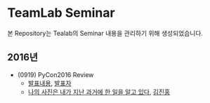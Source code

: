 # TeamLab Seminar
본 Repository는 Tealab의 Seminar 내용을 관리하기 위해 생성되었습니다.

## 2016년
- (0919) PyCon2016 Review 
    - [발표내용](자료링크), [발표자](발표자Github링크)
    - [나의 사진은 내가 지난 과거에 한 일을 알고 있다](http://www.slideshare.net/ssuser2fe594/ss-64974166), [김진홍](https://github.com/goodvc78/vietnam-trip-picture-analysis)
